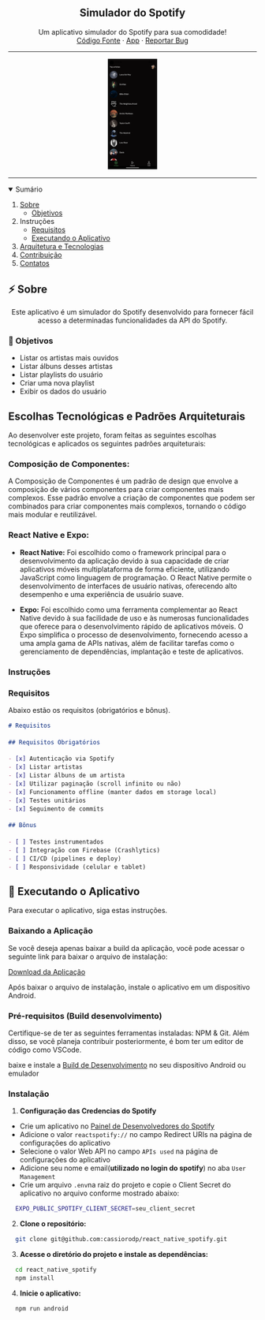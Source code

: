 <h2 align="center">Simulador do Spotify</h2>
<p align="center">
  Um aplicativo simulador do Spotify para sua comodidade!
  <br />
  <a href="https://github.com/cassiorodp/react_native_spotify" target="_blank">Código Fonte</a>
  ·
    <a href="https://expo.dev/accounts/cassiorodp/projects/react-spotify/builds/ed7467ce-3065-4057-b37c-48c2ef0eb96f" target="_blank">App</a>
  ·
  <a href="https://github.com/cassiorodp/react_native_spotify/issues" target="_blank">Reportar Bug</a>
</p>

---

<p align="center">
  <a href="https://expo.dev/accounts/cassiorodp/projects/react-spotify/builds/ed7467ce-3065-4057-b37c-48c2ef0eb96f" target="_blank">
 <img src="assets/images/landing_page.png" width='20%'  alt="landingpage project"/>
  </a>
</p>

---

<details open="open">
  <summary><h2">Sumário</h2></summary>
  <ol>
    <li>
      <a href="#about">Sobre</a>
      <ul>
        <li><a href="#objectives">Objetivos</a></li>
      </ul>
    </li>
    <li>
      <span>Instruções</span>
      <ul>
        <li><a href="#requirements">Requisitos</a></li>
        <li><a href="#running-the-app">Executando o Aplicativo</a></li>
      </ul>
    </li>
    <li><a href="#architecture-and-techs">Arquitetura e Tecnologias</a></li>
    <li><a href="#contribution">Contribuição</a></li>
    <li><a href="#contacts">Contatos</a></li>
  </ol>
</details>

<h2 id="about">⚡ Sobre</h2> 
<p align="center">
  Este aplicativo é um simulador do Spotify desenvolvido para fornecer fácil acesso a determinadas funcionalidades da API do Spotify.
</p>

<h3 id="objectives">🎯 Objetivos</h3>

- Listar os artistas mais ouvidos
- Listar álbuns desses artistas
- Listar playlists do usuário
- Criar uma nova playlist
- Exibir os dados do usuário

## Escolhas Tecnológicas e Padrões Arquiteturais

Ao desenvolver este projeto, foram feitas as seguintes escolhas tecnológicas e aplicados os seguintes padrões arquiteturais:

### Composição de Componentes:

A Composição de Componentes é um padrão de design que envolve a composição de vários componentes para criar componentes mais complexos. Esse padrão envolve a criação de componentes que podem ser combinados para criar componentes mais complexos, tornando o código mais modular e reutilizável.

### React Native e Expo:

- **React Native:** Foi escolhido como o framework principal para o desenvolvimento da aplicação devido à sua capacidade de criar aplicativos móveis multiplataforma de forma eficiente, utilizando JavaScript como linguagem de programação. O React Native permite o desenvolvimento de interfaces de usuário nativas, oferecendo alto desempenho e uma experiência de usuário suave.

- **Expo:** Foi escolhido como uma ferramenta complementar ao React Native devido à sua facilidade de uso e às numerosas funcionalidades que oferece para o desenvolvimento rápido de aplicativos móveis. O Expo simplifica o processo de desenvolvimento, fornecendo acesso a uma ampla gama de APIs nativas, além de facilitar tarefas como o gerenciamento de dependências, implantação e teste de aplicativos.

<h3>Instruções</h3>

<h3 id="requirements">Requisitos</h3>

Abaixo estão os requisitos (obrigatórios e bônus).

```markdown
# Requisitos

## Requisitos Obrigatórios

- [x] Autenticação via Spotify
- [x] Listar artistas
- [x] Listar álbuns de um artista
- [x] Utilizar paginação (scroll infinito ou não)
- [x] Funcionamento offline (manter dados em storage local)
- [x] Testes unitários
- [x] Seguimento de commits

## Bônus

- [ ] Testes instrumentados
- [ ] Integração com Firebase (Crashlytics)
- [ ] CI/CD (pipelines e deploy)
- [ ] Responsividade (celular e tablet)
```

<h2 id="running-the-app">🚀 Executando o Aplicativo</h2>
Para executar o aplicativo, siga estas instruções.

<h3 id="prerequisites">Baixando a Aplicação</h3>

Se você deseja apenas baixar a build da aplicação, você pode acessar o seguinte link para baixar o arquivo de instalação:

[Download da Aplicação](https://expo.dev/accounts/cassiorodp/projects/react-spotify/builds/ed7467ce-3065-4057-b37c-48c2ef0eb96f)

Após baixar o arquivo de instalação, instale o aplicativo em um dispositivo Android.

<h3 id="prerequisites">Pré-requisitos (Build desenvolvimento)</h3>

Certifique-se de ter as seguintes ferramentas instaladas: NPM & Git.
Além disso, se você planeja contribuir posteriormente, é bom ter um editor de código como VSCode.

baixe e instale a [Build de Desenvolvimento](https://expo.dev/accounts/cassiorodp/projects/react-spotify/builds/b28f118f-719f-4936-8dff-7d76b22fd749) no seu dispositivo Android ou emulador

<h3 id="installation">Instalação</h3>

1. **Configuração das Credencias do Spotify**

- Crie um aplicativo no [Painel de Desenvolvedores do Spotify](https://developer.spotify.com/dashboard)
- Adicione o valor `reactspotify://` no campo Redirect URIs na página de configurações do aplicativo
- Selecione o valor Web API no campo `APIs used` na página de configurações do aplicativo
- Adicione seu nome e email(**utilizado no login do spotify**) no aba `User Management`
- Crie um arquivo `.env`na raiz do projeto e copie o Client Secret do aplicativo no arquivo conforme mostrado abaixo:

```sh
  EXPO_PUBLIC_SPOTIFY_CLIENT_SECRET=seu_client_secret
```

2. **Clone o repositório:**

```sh
  git clone git@github.com:cassiorodp/react_native_spotify.git
```

3. **Acesse o diretório do projeto e instale as dependências:**

```sh
  cd react_native_spotify
  npm install
```

4. **Inicie o aplicativo:**

```sh
  npm run android
```
